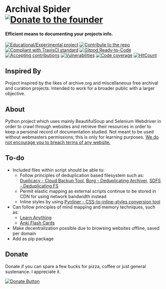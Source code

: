 # Archival Spider [![Donate to the founder](https://img.shields.io/badge/Donate-PayPal-green.svg)](https://www.paypal.com/cgi-bin/webscr?cmd=_donations&business=NF5FAJMF6WQSG&currency_code=USD&source=url) 

#### Efficient means to documenting your projects info.</h4>
[![Educational/Experimental project](https://img.shields.io/badge/python-experimental-orange.svg?style=flat)](https://github.com/netrules/archival-web-spider)
[![Contribute to the repo](https://img.shields.io/badge/contributions-welcome-brightgreen.svg?style=flat)](https://github.com/netrules/archival-web-spider/issues)
[![Compliant with TravisCI standard](https://travis-ci.com/netrules/archival-web-spider.svg?branch=master)](https://travis-ci.com/netrules/archival-web-spider)
[![Gitpod Ready-to-Code](https://img.shields.io/badge/Gitpod-Ready--to--Code-blue?logo=gitpod)](https://gitpod.io/#https://github.com/netrules/archival-web-spider) 
[![Accepting contributions](https://codeclimate.com/github/netrules/archival-web-spider/badges/gpa.svg)](https://codeclimate.com/github/netrules/archival-web-spider) 
[![Vulnerabilities](https://snyk.io/test/github/netrules/archival-web-spider/badge.svg)](https://snyk.io/test/github/netrules/archival-web-spider) 
[![Code coverage](https://codecov.io/gh/netrules/archival-web-spider/branch/master/graph/badge.svg)](https://codecov.io/gh/netrules/archival-web-spider) 
[![HitCount](https://hits.dwyl.com/netrules/archival-web-spider.svg)](https://hits.dwyl.com/netrules/archival-web-spider) 

## Inspired By
Project inspired by the likes of archive.org and miscellaneous free archival and curation projects. Intended to work for a broader public with a larger objective.

## About
Python project which uses mainly BeautifulSoup and Selenium Webdriver in order to crawl through websites and retrieve their resources in order to keep a personal record of documentation studied. Not meant to be used without webmasters permissions; this is only for learning purposes. [We do not encourage you to breach terms of any website.](https://towardsdatascience.com/web-scraping-with-python-a-to-copy-z-277a445d64c7)

## To-do
- Included files within script should be able to:
	- Follow principles of deduplication based filesystem such as: [Duplicacy - Cloud Backup Tool](https://duplicacy.com/), [Borg - Deduplicating Archiver](https://github.com/borgbackup/borg), [SDFS - Deduplicating FS](https://github.com/opendedup/sdfs)
	- Permit elastic mapping as external scripts continue to be stored in CDN for using network bandwidth instead
	- Inline styles by using [Pynliner - CSS-to-inline-styles conversion tool](https://github.com/rennat/pynliner)
- Can follow principles of mind mapping and memory techniques, such as:
	- [Learn Anything](https://learn-anything.xyz/#!)
	- [Anki Flash Cards](https://apps.ankiweb.net/)
- Make decentralization possible due to browsing websites offline, saved per domain
- Add as pip package

## Donate
Donate if you can spare a few bucks for pizza, coffee or just general sustenance. I appreciate it.

[![Donate Button](https://www.paypalobjects.com/en_US/i/btn/btn_donateCC_LG.gif)](https://www.paypal.com/cgi-bin/webscr?cmd=_donations&business=NF5FAJMF6WQSG&currency_code=USD&source=url)
